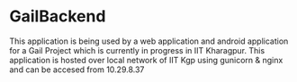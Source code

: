 # GailBackend

This application is being used by a web application and android application for a Gail Project which is currently in progress in IIT Kharagpur. This application is hosted over local network of IIT Kgp using gunicorn & nginx and can be accesed from 10.29.8.37
